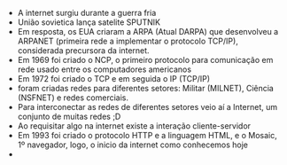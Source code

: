 - A internet surgiu durante a guerra fria
- União sovietica lança satelite SPUTNIK
- Em resposta, os EUA criaram a ARPA (Atual DARPA) que desenvolveu a ARPANET (primeira rede a implementar o protocolo TCP/IP), considerada precursora da internet.
- Em 1969 foi criado o NCP, o primeiro protocolo para comunicação em rede usado entre os computadores americanos
- Em 1972 foi criado o TCP e em seguida o IP (TCP/IP)
- foram criadas redes para diferentes setores: Militar (MILNET), Ciência (NSFNET) e redes comerciais.
- Para interconectar as redes de diferentes setores veio aí a Internet, um conjunto de muitas redes ;D
- Ao requisitar algo na internet existe a interação cliente-servidor
- Em 1993 foi criado o protocolo HTTP e a linguagem HTML, e o Mosaic, 1º navegador, logo, o inicio da internet como conhecemos hoje
- 
  